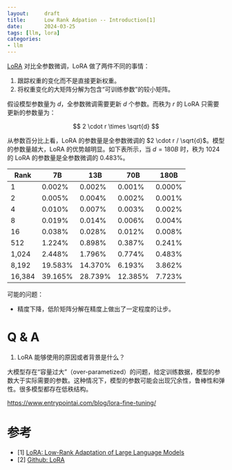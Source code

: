 ```yaml
---
layout:     draft
title:      Low Rank Adpation -- Introduction[1]
date:       2024-03-25
tags: [llm, lora]
categories:
- llm
---
```


[LoRA](https://arxiv.org/abs/2106.09685)
对比全参数微调，LoRA 做了两件不同的事情：
1. 跟踪权重的变化而不是直接更新权重。
2. 将权重变化的大矩阵分解为包含“可训练参数”的较小矩阵。


假设模型参数量为 $d$，全参数微调需要更新 $d$ 个参数。而秩为 $r$ 的 LoRA 只需要更新的参数量为：

$$ 2 \cdot r \times \sqrt{d} $$

从参数百分比上看，LoRA 的参数量是全参数微调的 $2 \cdot r / \sqrt{d}$。模型的参数量越大，LoRA 的优势越明显。如下表所示，当 $d=180B$ 时，秩为 1024 的 LoRA 的参数量是全参数微调的 $0.483\%$。

| Rank | 7B     | 13B    | 70B    | 180B   |
|------|--------|--------|--------|--------|
| 1    | 0.002% | 0.002% | 0.001% | 0.000% |
| 2    | 0.005% | 0.004% | 0.002% | 0.001% |
| 4    | 0.010% | 0.007% | 0.003% | 0.002% |
| 8    | 0.019% | 0.014% | 0.006% | 0.004% |
| 16   | 0.038% | 0.028% | 0.012% | 0.008% |
| 512  | 1.224% | 0.898% | 0.387% | 0.241% |
| 1,024| 2.448% | 1.796% | 0.774% | 0.483% |
| 8,192| 19.583%| 14.370%| 6.193% | 3.862% |
| 16,384| 39.165%| 28.739%| 12.385%| 7.723% |



可能的问题：
- 精度下降，低阶矩阵分解在精度上做出了一定程度的让步。

# Q & A
1. LoRA 能够使用的原因或者背景是什么？

大模型存在“容量过大”（over-parametized）的问题，给定训练数据，模型的参数大于实际需要的参数。这种情况下，模型的参数可能会出现冗余性，鲁棒性和弹性。很多模型都存在低秩结构。


https://www.entrypointai.com/blog/lora-fine-tuning/

# 参考
- [1] [LoRA: Low-Rank Adaptation of Large Language Models](https://arxiv.org/abs/2106.09685)
- [2] [Github: LoRA](https://github.com/microsoft/LoRA)

